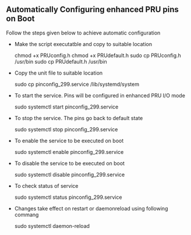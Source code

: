 ## Automatically Configuring enhanced PRU pins on Boot
Follow the steps given below to achieve automatic configuration

- Make the script executatble and copy to suitable location

	chmod +x PRUconfig.h
	chmod +x PRUdefault.h
	sudo cp PRUconfig.h /usr/bin
	sudo cp PRUdefault.h /usr/bin

- Copy the unit file to suitable location

	sudo cp pinconfig_299.service /lib/systemd/system
	
-  To start the service. Pins will be configured in enhanced PRU I/O mode
	
	sudo systemctl start pinconfig_299.service
	
- To stop the service. The pins go back to default state
	
	sudo systemctl stop pinconfig_299.service
	
- To enable the service to be executed on boot

	sudo systemctl enable pinconfig_299.service
	
- To disable the service to be executed on boot

	sudo systemctl disable pinconfig_299.service
	
- To check status of service

	sudo systemctl status pinconfig_299.service

- Changes take effect on restart or daemonreload using following commang

	sudo systemctl daemon-reload
	
	